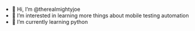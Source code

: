 - 👋 Hi, I’m @therealmightyjoe
- 👀 I’m interested in learning more things about mobile testing automation
- 🌱 I’m currently learning python


<!---
therealmightyjoe/therealmightyjoe is a ✨ special ✨ repository because its `README.md` (this file) appears on your GitHub profile.
You can click the Preview link to take a look at your changes.
--->
